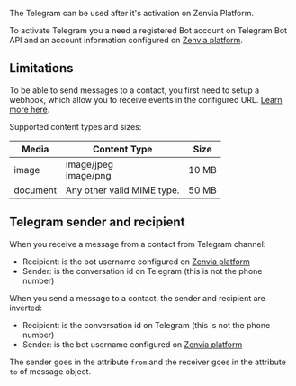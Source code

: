 The Telegram can be used after it's activation on Zenvia Platform.

To activate Telegram you a need a registered Bot account on Telegram Bot API and an account information configured on [Zenvia platform](https://app.zenvia.com/home/credentials/telegram/list).


## Limitations

To be able to send messages to a contact, you first need to setup a webhook, which allow you to receive events in the configured URL. [Learn more here](#tag/Webhooks).

Supported content types and sizes:

| Media | Content Type | Size |
|---|---|---|
| image | image/jpeg<br>image/png | 10&nbsp;MB |
| document | Any other valid MIME type. | 50&nbsp;MB |


## Telegram sender and recipient

When you receive a message from a contact from Telegram channel:

* Recipient: is the bot username configured on [Zenvia platform](https://app.zenvia.com/home/credentials/telegram/list)
* Sender: is the conversation id on Telegram (this is not the phone number)

When you send a message to a contact, the sender and recipient are inverted:

* Recipient: is the conversation id on Telegram (this is not the phone number)
* Sender: is the bot username configured on [Zenvia platform](https://app.zenvia.com/home/credentials/telegram/list)

The sender goes in the attribute `from` and the receiver goes in the attribute `to` of message object.
